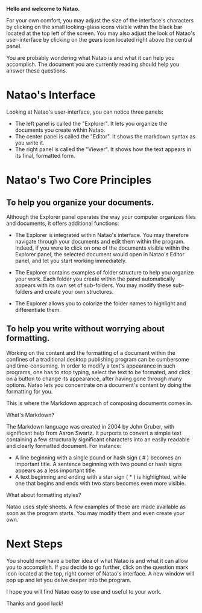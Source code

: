 **Hello and welcome to Natao.**

For your own comfort, you may adjust the size of the interface's characters by clicking on the small looking-glass icons visible within the black bar located at the top left of the screen. 
You may also adjust the look of Natao's user-interface by clicking on the gears icon located right above the central panel.

You are probably wondering what Natao is and what it can help you accomplish. The document you are currently reading should help you answer these questions.

# Natao's Interface

Looking at Natao's user-interface, you can notice three panels:

- The left panel is called the "Explorer". It lets you organize the documents you create within Natao.
- The center panel is called the "Editor". It shows the markdown syntax as you write it.
- The right panel is called the "Viewer". It shows how the text appears in its final, formatted form.

# Natao's Two Core Principles

## To help you organize your documents.

Although the Explorer panel operates the way your computer organizes files and documents, it offers additional functions:

- The Explorer is integrated within Natao's interface. You may therefore navigate through your documents and edit them within the program. Indeed, if you were to click on one of the documents visible within the Explorer panel, the selected document would open in Natao's Editor panel, and let you start working immediately.

- The Explorer contains examples of folder structure to help you organize your work. Each folder you create within the panel automatically appears with its own set of sub-folders. You may modify these sub-folders and create your own structures.

- The Explorer allows you to colorize the folder names to highlight and differentiate them.

## To help you write without worrying about formatting.

Working on the content and the formatting of a document within the confines of a traditional desktop publishing program can be cumbersome and time-consuming. In order to modify a text's appearance in such programs, one has to stop typing, select the text to be formated, and click on a button to change its appearance, after having gone through many options. Natao lets you concentrate on a document's content by doing the formatting for you. 

This is where the Markdown approach of composing documents comes in.

What's Markdown?

The Markdown language was created in 2004 by John Gruber, with significant help from Aaron Swartz. It purports to convert a simple text containing a few structurally significant characters into an easily readable and clearly formatted document. For instance:

- A line beginning with a single pound or hash sign ( # ) becomes an important title. A sentence beginning with two pound or hash signs appears as a less important title.
- A text beginning and ending with a star sign ( * ) is highlighted, while one that begins and ends with two stars becomes even more visible.

What about formatting styles?

Natao uses style sheets. A few examples of these are made available as soon as the program starts. You may modify them and even create your own.

# Next Steps

You should now have a better idea of what Natao is and what it can allow you to accomplish.
If you decide to go further, click on the question mark icon located at the top, right corner of Natao's interface. A new window will pop up and let you delve deeper into the program.

I hope you will find Natao easy to use and useful to your work.

Thanks and good luck!
